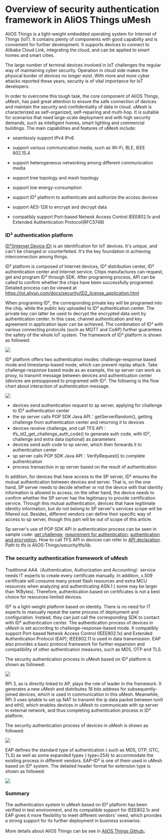 # Overview of security authentication framework in AliOS Things uMesh  

AliOS Things is a light-weight embedded operating system for Internet of Things (IoT). It contains plenty of components with good capability and is convenient for further development. It supports devices to connect to Alibaba Cloud Link, integrating the cloud, and can be applied to smart homes and smart cities.

The large number of terminal devices involved in IoT challenges the regular way of maintaining cyber security. Operation in cloud side makes the physical border of devices no longer exist. With more and more cyber attacks reported these years, security is of vital importance for IoT developers. 

In order to overcome this tough task, the core component of AliOS Things, uMesh, has paid great attention to ensure the safe connection of devices and maintain the security and confidentiality of data in cloud. uMesh is characterized as self-organized, self-repairing and multi-hop. It is suitable for scenarios that need large-scale deployment and with high security demands, such as intelligent homes, smart lighting and commercial buildings. The main capabilities and features of uMesh include:

- seamlessly support IPv4  IPv6
- support various communication media, such as Wi-Fi, BLE, IEEE 802.15.4
- support heterogeneous networking among different communication media
- support tree topology and mesh topology
- support low energy-consumption 


- support  ID² platform to authenticate and authorize the access devices
- support AES-128 to encrypt and decrypt data 
- compatibly support Port-based Netwok Access Control IEEE802.1x and Extended Authentication Protocol(RFC3748)

### ID² authentication platform

[ID²(Internet Device ID)](https://iot.aliyun.com/product/id2?spm=a2c2j.8959409.5007677.4) is an identification for IoT devices. It's unique, and can't be changed or counterfeited. It's the key foundation in achieving interconnection among things. 

ID² platform is composed of Internet devices, ID² distribution center, ID² authentication center and Internet service. Chips manufactures can request, get and program ID² through SDK. After programing process, API can be called to confirm whether the chips have been successfully programed. Detailed process can be viewed at https://iot.aliyun.com/docs/security/ID2_license_application.html

When programing ID², the corresponding private key will be programed into the chip, while the public key uploaded to ID² authentication center. The private key can latter be used to decrypt the encrypted data sent by authentication center. In this case, channel authentication and key agreement in application layer can be achieved. The combination of ID² with various connecting protocols (such as MQTT and CoAP) further guarantees the safety of the whole IoT system. The framework of ID² platform is shown as followed:

![](https://img.alicdn.com/tfs/TB1j.ukaeuSBuNjy1XcXXcYjFXa-1548-596.png)


ID² platform offers two authentication modes: challenge-response based mode and timestamp-based mode, which can prevent replay attack. Take challenge-response based mode as an example, the sp server can work as proxy, to transmit message between devices and authentication center (devices are presupposed to programed with ID². The following is the flow chart about interaction of authentication message.

![](https://img.alicdn.com/tfs/TB1lEukaeuSBuNjy1XcXXcYjFXa-1116-1398.png)

- devices send authentication request to sp server, applying for challenge to ID² authentication center
- the sp server calls POP SDK Java API：getServerRandom(), getting challenge from authentication center and returning it to devices
- devices receive challenge, and call TFS API：tfs_id2_get_challenge_auth_code() to generate auth code, with ID², challenge and extra data (optional) as parameters
- devices send auth code to sp server, which then forwards it to authentication center
- sp server calls POP SDK Java API：VerifyRequest() to complete authentication 
- process transaction in sp server based on the result of authentication

In addition, for devices that have access to the SP server, ID² ensures the mutual authentication between devices and server. That is, on the one hand, SP server needs to decide whether or not the device with that identity information is allowed to access; on the other hand, the device needs to confirm whether the SP server has the legitimacy to provide certification service. Through this mutual authentication, devices that have legitimate identity information, but do not belong to SP server's services scope will be filtered out. Besides, different vendors can define their specific way of access to sp server, though this part will be out of scope of this article.

Sp server's use of POP SDK API in authentication process can be seen in sample code: [get challenge](https://iot.aliyun.com/docs/security/Server_API_%20getServerRandom.html); [requirement for authentication](https://iot.aliyun.com/docs/security/Server_API_%20verify.html); [authentication and encryption](https://iot.aliyun.com/docs/security/Server_API_%20verifyAndEncrypt.html). How to call TFS API in devices can refer to [API declaration](https://iot.aliyun.com/docs/security/Device_API.html#challenge). Path to tfs is AliOS-Things/security/tfs/lib.

### The security authentication framework of uMesh 

Traditional AAA（Authentication, Authorization and Accounting）service needs IT experts to create every certificate manually. In addition, x.509 certificate will consume many preset flash resources and extra MCU resources when analyzing and authenticating ASN.1 ( some may be larger than 1KBytes). Therefore, authentication based on certificates is not a best choice for resources-limited devices.

ID² is a light-weight platform based on identity. There is no need for IT experts to manually repeat the same process of deployment and configuration. Instead, they can just call the corresponding SDK to contact with ID² authentication center. The authentication process of devices in uMesh is set according to challenge-response-based mode. It compatibly support Port-based Netwok Access Control (IEEE802.1x) and Extended Authentication Protocol (EAP); IEEE802.11 is used in data transmission. EAP also provides a basic protocol framework for further expansion and compatibility of other authentication measures, such as MD5, OTP and TLS.

The security authentication process in uMesh based on ID² platform is shown as followed:

![](https://img.alicdn.com/tfs/TB1qEukaeuSBuNjy1XcXXcYjFXa-1954-850.png)

RPi 3, as is directly linked to AP, plays the role of leader in the framework. It generates a new uMesh and distributes 16 bits address for subsequently-joined devices, which is used in communication in this uMesh. Meanwhile, RPi 3 uses iptable to set up NAT to transmit the ip data packet between tun0 and eth0, which enables devices in uMesh to communicate with sp server in external network, and thus completing authentication process in ID² platform.

The security authentication process of devices in uMesh is shown as followed:

![](https://img.alicdn.com/tfs/TB1i.ukaeuSBuNjy1XcXXcYjFXa-1196-860.png)

EAP defines the standard type of authentication ( such as MD5, OTP, GTC, TLS) as well as some expanded types ( type=254) to accommodate the existing process in different vendors. EAP-ID² is one of them used in uMesh based on ID² system. The detailed header format for extension type is shown as followed:

![](https://img.alicdn.com/tfs/TB1XaL8antYBeNjy1XdXXXXyVXa-1114-330.png)



### Summary

The authentication system in uMesh based on ID² platform has been verified in test environment, and its compatible support for IEEE802.1x and EAP gives it more flexibility to meet different vendors' need, which provides a strong support for its further deployment in business scenarios. 

More details about AliOS Things can be see in [AliOS Things Github](https://github.com/alibaba/AliOS-Things)。

